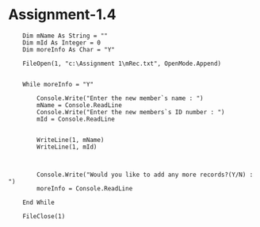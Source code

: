 # Assignment-1.4

        Dim mName As String = ""
        Dim mId As Integer = 0
        Dim moreInfo As Char = "Y"

        FileOpen(1, "c:\Assignment 1\mRec.txt", OpenMode.Append)


        While moreInfo = "Y"

            Console.Write("Enter the new member`s name : ")
            mName = Console.ReadLine
            Console.Write("Enter the new members`s ID number : ")
            mId = Console.ReadLine
            

            WriteLine(1, mName)
            WriteLine(1, mId)



            Console.Write("Would you like to add any more records?(Y/N) : ")
            moreInfo = Console.ReadLine

        End While

        FileClose(1)

